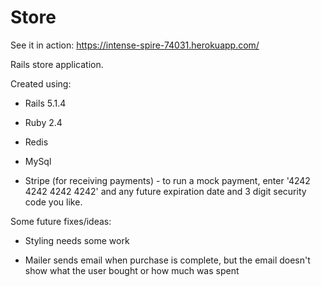 # Store
See it in action: https://intense-spire-74031.herokuapp.com/

Rails store application.

Created using:

* Rails 5.1.4

* Ruby 2.4

* Redis

* MySql

* Stripe (for receiving payments) - to run a mock payment, enter '4242 4242 4242 4242' and any future expiration date and 3 digit security code you like.

Some future fixes/ideas:

* Styling needs some work

* Mailer sends email when purchase is complete, but the email doesn't show what the user bought or how much was spent
